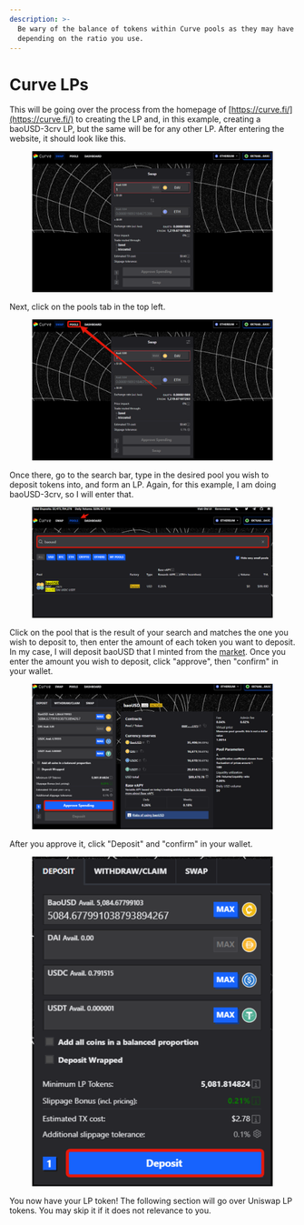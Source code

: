 ```yaml
---
description: >-
  Be wary of the balance of tokens within Curve pools as they may have slippage
  depending on the ratio you use.
---
```


# Curve LPs

This will be going over the process from the homepage of [https://curve.fi/](https://curve.fi/) to creating the LP and, in this example, creating a baoUSD-3crv LP, but the same will be for any other LP. After entering the website, it should look like this.

<figure><img src="../../../.gitbook/assets/8b2b7b32144f79f70f7ebeacc8a9ec8d.png" alt=""><figcaption></figcaption></figure>

Next, click on the pools tab in the top left.

<figure><img src="../../../.gitbook/assets/3bfc7580013c07cef689cd1e1aaec2f0.png" alt=""><figcaption></figcaption></figure>

Once there, go to the search bar, type in the desired pool you wish to deposit tokens into, and form an LP. Again, for this example, I am doing baoUSD-3crv, so I will enter that.

<figure><img src="../../../.gitbook/assets/ebc6ea690fe69c18546d08f62ba9d898.png" alt=""><figcaption></figcaption></figure>

Click on the pool that is the result of your search and matches the one you wish to deposit to, then enter the amount of each token you want to deposit. In my case, I will deposit baoUSD that I minted from the [market](https://info.bao.finance/docs/guides/bao-markets). Once you enter the amount you wish to deposit, click "approve", then "confirm" in your wallet.

<figure><img src="../../../.gitbook/assets/0a62fe11665b0982b57974293cf308b6.png" alt=""><figcaption></figcaption></figure>

After you approve it, click "Deposit" and "confirm" in your wallet.

<figure><img src="../../../.gitbook/assets/797ba51f7857a611b353dd3caf393341.png" alt=""><figcaption></figcaption></figure>

You now have your LP token! The following section will go over Uniswap LP tokens. You may skip it if it does not relevance to you.
